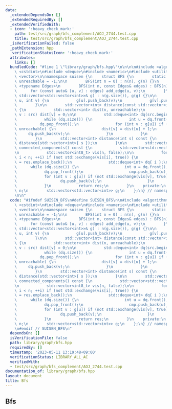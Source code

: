 ```yaml
---
data:
  _extendedDependsOn: []
  _extendedRequiredBy: []
  _extendedVerifiedWith:
  - icon: ':heavy_check_mark:'
    path: test/src/graph/bfs_complement/AOJ_2744.test.cpp
    title: test/src/graph/bfs_complement/AOJ_2744.test.cpp
  _isVerificationFailed: false
  _pathExtension: hpp
  _verificationStatusIcon: ':heavy_check_mark:'
  attributes:
    links: []
  bundledCode: "#line 1 \"library/graph/bfs.hpp\"\n\n\n\n#include <algorithm>\n#include\
    \ <cstdint>\n#include <deque>\n#include <numeric>\n#include <utility>\n#include\
    \ <vector>\n\nnamespace suisen {\n    struct BFS {\n        static constexpr int\
    \ unreachable = -1;\n\n        BFS(int n = 0) : n(n), g(n) {}\n        template\
    \ <typename Edges>\n        BFS(int n, const Edges& edges) : BFS(n) {\n      \
    \      for (const auto& [u, v] : edges) add_edge(u, v);\n        }\n        BFS(const\
    \ std::vector<std::vector<int>>& g) : n(g.size()), g(g) {}\n\n        void add_edge(int\
    \ u, int v) {\n            g[u].push_back(v);\n            g[v].push_back(u);\n\
    \        }\n\n        std::vector<int> distance(const std::vector<int>& src) const\
    \ {\n            std::vector<int> dist(n, unreachable);\n            for (int\
    \ v : src) dist[v] = 0;\n\n            std::deque<int> dq(src.begin(), src.end());\n\
    \            while (dq.size()) {\n                int u = dq.front();\n      \
    \          dq.pop_front();\n                for (int v : g[u]) if (dist[v] ==\
    \ unreachable) {\n                    dist[v] = dist[u] + 1;\n               \
    \     dq.push_back(v);\n                }\n            }\n            return dist;\n\
    \        }\n        std::vector<int> distance(int s) const {\n            return\
    \ distance(std::vector<int>{ s });\n        }\n\n        std::vector<std::vector<int>>\
    \ connected_components() const {\n            std::vector<std::vector<int>> res;\n\
    \n            std::vector<int8_t> vis(n, false);\n\n            for (int i = 0;\
    \ i < n; ++i) if (not std::exchange(vis[i], true)) {\n                auto& cmp\
    \ = res.emplace_back();\n                std::deque<int> dq{ i };\n          \
    \      while (dq.size()) {\n                    int u = dq.front();\n        \
    \            dq.pop_front();\n                    cmp.push_back(u);\n        \
    \            for (int v : g[u]) if (not std::exchange(vis[v], true)) {\n     \
    \                   dq.push_back(v);\n                    }\n                }\n\
    \            }\n            return res;\n        }\n    private:\n        int\
    \ n;\n        std::vector<std::vector<int>> g;\n    };\n} // namespace suisen\n\
    \n\n"
  code: "#ifndef SUISEN_BFS\n#define SUISEN_BFS\n\n#include <algorithm>\n#include\
    \ <cstdint>\n#include <deque>\n#include <numeric>\n#include <utility>\n#include\
    \ <vector>\n\nnamespace suisen {\n    struct BFS {\n        static constexpr int\
    \ unreachable = -1;\n\n        BFS(int n = 0) : n(n), g(n) {}\n        template\
    \ <typename Edges>\n        BFS(int n, const Edges& edges) : BFS(n) {\n      \
    \      for (const auto& [u, v] : edges) add_edge(u, v);\n        }\n        BFS(const\
    \ std::vector<std::vector<int>>& g) : n(g.size()), g(g) {}\n\n        void add_edge(int\
    \ u, int v) {\n            g[u].push_back(v);\n            g[v].push_back(u);\n\
    \        }\n\n        std::vector<int> distance(const std::vector<int>& src) const\
    \ {\n            std::vector<int> dist(n, unreachable);\n            for (int\
    \ v : src) dist[v] = 0;\n\n            std::deque<int> dq(src.begin(), src.end());\n\
    \            while (dq.size()) {\n                int u = dq.front();\n      \
    \          dq.pop_front();\n                for (int v : g[u]) if (dist[v] ==\
    \ unreachable) {\n                    dist[v] = dist[u] + 1;\n               \
    \     dq.push_back(v);\n                }\n            }\n            return dist;\n\
    \        }\n        std::vector<int> distance(int s) const {\n            return\
    \ distance(std::vector<int>{ s });\n        }\n\n        std::vector<std::vector<int>>\
    \ connected_components() const {\n            std::vector<std::vector<int>> res;\n\
    \n            std::vector<int8_t> vis(n, false);\n\n            for (int i = 0;\
    \ i < n; ++i) if (not std::exchange(vis[i], true)) {\n                auto& cmp\
    \ = res.emplace_back();\n                std::deque<int> dq{ i };\n          \
    \      while (dq.size()) {\n                    int u = dq.front();\n        \
    \            dq.pop_front();\n                    cmp.push_back(u);\n        \
    \            for (int v : g[u]) if (not std::exchange(vis[v], true)) {\n     \
    \                   dq.push_back(v);\n                    }\n                }\n\
    \            }\n            return res;\n        }\n    private:\n        int\
    \ n;\n        std::vector<std::vector<int>> g;\n    };\n} // namespace suisen\n\
    \n#endif // SUISEN_BFS\n"
  dependsOn: []
  isVerificationFile: false
  path: library/graph/bfs.hpp
  requiredBy: []
  timestamp: '2023-05-11 13:19:48+09:00'
  verificationStatus: LIBRARY_ALL_AC
  verifiedWith:
  - test/src/graph/bfs_complement/AOJ_2744.test.cpp
documentation_of: library/graph/bfs.hpp
layout: document
title: Bfs
---
```

## Bfs